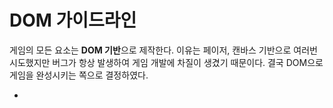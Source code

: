 # DOM 가이드라인

게임의 모든 요소는 **DOM 기반**으로 제작한다. 이유는 페이저, 캔바스 기반으로 여러번 시도했지만 버그가 항상 발생하여 게임 개발에 차질이 생겼기 때문이다. 결국 DOM으로 게임을 완성시키는 쪽으로 결정하였다.

*
